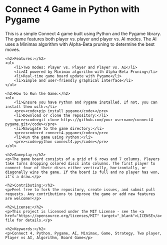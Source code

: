 <!DOCTYPE html>
<html lang="en">
<head>
    <meta charset="UTF-8">
    <meta name="viewport" content="width=device-width, initial-scale=1.0">

</head>
<body>
    <h1>Connect 4 Game in Python with Pygame</h1>
    <p>This is a simple Connect 4 game built using Python and the Pygame library. The game features both player vs. player and player vs. AI modes. The AI uses a Minimax algorithm with Alpha-Beta pruning to determine the best moves.</p>
    
    <h2>Features:</h2>
    <ul>
        <li>Two modes: Player vs. Player and Player vs. AI</li>
        <li>AI powered by Minimax algorithm with Alpha-Beta Pruning</li>
        <li>Real-time game board update with Pygame</li>
        <li>Simple and user-friendly graphical interface</li>
    </ul>

    <h2>How to Run the Game:</h2>
    <ol>
        <li>Ensure you have Python and Pygame installed. If not, you can install them with:</li>
        <pre><code>pip install pygame</code></pre>
        <li>Download or clone the repository:</li>
        <pre><code>git clone https://github.com/your-username/connect4-pygame.git</code></pre>
        <li>Navigate to the game directory:</li>
        <pre><code>cd connect4-pygame</code></pre>
        <li>Run the game using Python:</li>
        <pre><code>python connect4.py</code></pre>
    </ol>

    <h2>Gameplay:</h2>
    <p>The game board consists of a grid of 6 rows and 7 columns. Players take turns dropping colored discs into columns. The first player to connect four of their discs either vertically, horizontally, or diagonally wins the game. If the board is full and no player has won, it’s a draw.</p>

    <h2>Contributing:</h2>
    <p>Feel free to fork the repository, create issues, and submit pull requests. Any contributions to improve the game or add new features are welcome!</p>

    <h2>License:</h2>
    <p>This project is licensed under the MIT License - see the <a href="https://opensource.org/licenses/MIT" target="_blank">LICENSE</a> file for details.</p>

    <h2>Keywords:</h2>
    <p>Connect 4, Python, Pygame, AI, Minimax, Game, Strategy, Two player, Player vs AI, Algorithm, Board Game</p>

</body>
</html>
